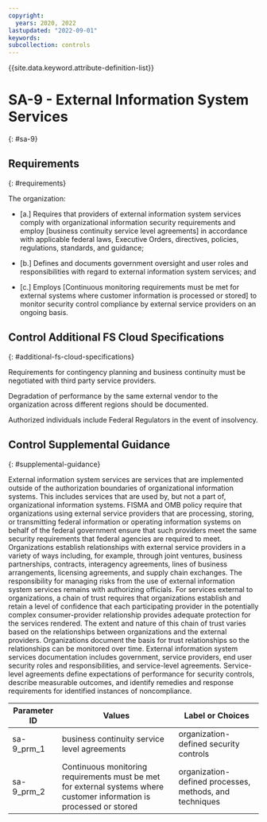 ```yaml
---
copyright:
  years: 2020, 2022
lastupdated: "2022-09-01"
keywords: 
subcollection: controls
---
```



{{site.data.keyword.attribute-definition-list}}


# SA-9 - External Information System Services
{: #sa-9}

## Requirements
{: #requirements}

The organization:

- \[a.\] Requires that providers of external information system services comply with organizational information security requirements and employ [business continuity service level agreements] in accordance with applicable federal laws, Executive Orders, directives, policies, regulations, standards, and guidance;

- \[b.\] Defines and documents government oversight and user roles and responsibilities with regard to external information system services; and

- \[c.\] Employs [Continuous monitoring requirements must be met for external systems where customer information is processed or stored] to monitor security control compliance by external service providers on an ongoing basis.

## Control Additional FS Cloud Specifications
{: #additional-fs-cloud-specifications}

Requirements for contingency planning and business continuity must be negotiated with third party service providers.

Degradation of performance by the same external vendor to the organization across different regions should be documented.

Authorized individuals include Federal Regulators in the event of insolvency.

## Control Supplemental Guidance
{: #supplemental-guidance}

External information system services are services that are implemented outside of the authorization boundaries of organizational information systems. This includes services that are used by, but not a part of, organizational information systems. FISMA and OMB policy require that organizations using external service providers that are processing, storing, or transmitting federal information or operating information systems on behalf of the federal government ensure that such providers meet the same security requirements that federal agencies are required to meet. Organizations establish relationships with external service providers in a variety of ways including, for example, through joint ventures, business partnerships, contracts, interagency agreements, lines of business arrangements, licensing agreements, and supply chain exchanges. The responsibility for managing risks from the use of external information system services remains with authorizing officials. For services external to organizations, a chain of trust requires that organizations establish and retain a level of confidence that each participating provider in the potentially complex consumer-provider relationship provides adequate protection for the services rendered. The extent and nature of this chain of trust varies based on the relationships between organizations and the external providers. Organizations document the basis for trust relationships so the relationships can be monitored over time. External information system services documentation includes government, service providers, end user security roles and responsibilities, and service-level agreements. Service-level agreements define expectations of performance for security controls, describe measurable outcomes, and identify remedies and response requirements for identified instances of noncompliance.

| Parameter ID | Values | Label or Choices |
|---|---|---|
| sa-9_prm_1 | business continuity service level agreements | organization-defined security controls |
| sa-9_prm_2 | Continuous monitoring requirements must be met for external systems where customer information is processed or stored | organization-defined processes, methods, and techniques |